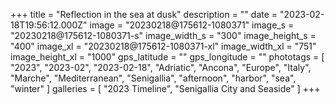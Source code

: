 +++
title = "Reflection in the sea at dusk"
description = ""
date = "2023-02-18T19:56:12.000Z"
image = "20230218@175612-1080371"
image_s = "20230218@175612-1080371-s"
image_width_s = "300"
image_height_s = "400"
image_xl = "20230218@175612-1080371-xl"
image_width_xl = "751"
image_height_xl = "1000"
gps_latitude = ""
gps_longitude = ""
phototags = [ "2023", "2023-02", "2023-02-18", "Adriatic", "Ancona", "Europe", "Italy", "Marche", "Mediterranean", "Senigallia", "afternoon", "harbor", "sea", "winter" ]
galleries = [ "2023 Timeline", "Senigallia City and Seaside" ]
+++
